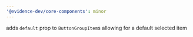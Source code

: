 ```yaml
---
'@evidence-dev/core-components': minor
---
```


adds `default` prop to `ButtonGroupItem`s allowing for a default selected item
